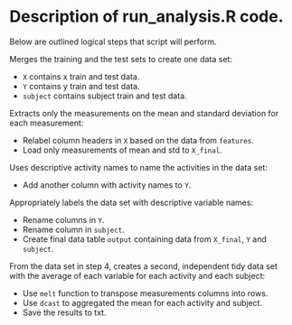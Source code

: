 # Description of run_analysis.R code.

Below are outlined logical steps that script will perform.



Merges the training and the test sets to create one data set:
* `X` contains x train and test data.
* `Y` contains y train and test data.
* `subject` contains subject train and test data.


Extracts only the measurements on the mean and standard deviation for each measurement: 
* Relabel column headers in `X` based on the data from `features`.
* Load only measurements of mean and std to `X_final`.

Uses descriptive activity names to name the activities in the data set:
* Add another column with activity names to `Y`.


Appropriately labels the data set with descriptive variable names:
* Rename columns in `Y`.
* Rename column in `subject`.
* Create final data table `output` containing data from `X_final`, `Y` and `subject`.

From the data set in step 4, creates a second, independent tidy data set with the average of each variable for each activity and each subject:
* Use `melt` function to transpose measurements columns into rows.
* Use `dcast` to aggregated the mean for each activity and subject.
* Save the results to txt.
